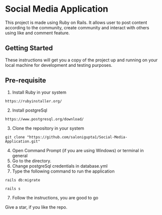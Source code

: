 # Social Media Application

This project is made using Ruby on Rails. It allows user to post content according to the community, create community and interact with others using like and comment feature.

## Getting Started

These instructions will get you a copy of the project up and running on your local machine for development and testing purposes.

## Pre-requisite

1. Install Ruby in your system
```
https://rubyinstaller.org/
```
2. Install postgreSql 
```
https://www.postgresql.org/download/
```
3. Clone the repository in your system
```
git clone "https://github.com/salonigupta1/Social-Media-Application.git"
```
4. Open Command Prompt (if you are using Windows) or terminal in general
5. Go to the directory.
6. Change postgreSql credentials in database.yml
7. Type the following command to run the application
```
rails db:migrate
```
```
rails s
```
7. Follow the instructions, you are good to go 


Give a star, if you like the repo.
